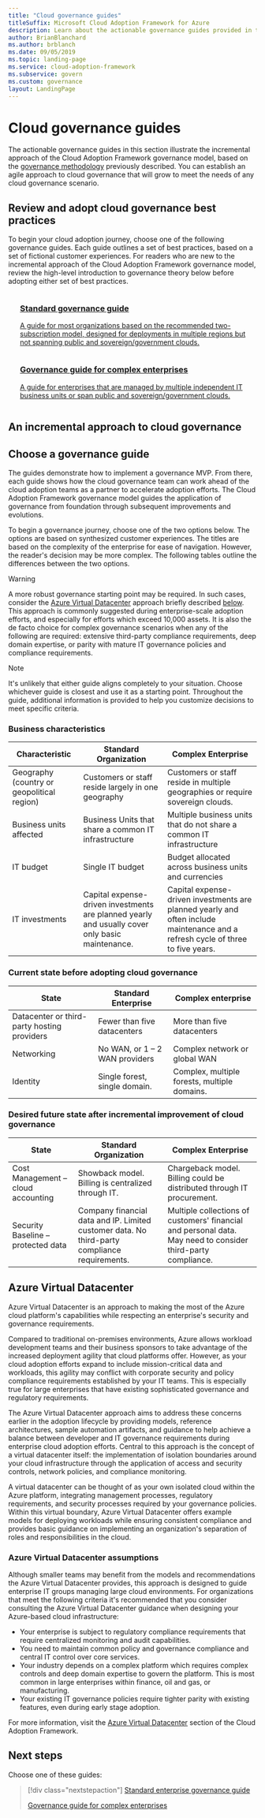```yaml
---
title: "Cloud governance guides"
titleSuffix: Microsoft Cloud Adoption Framework for Azure
description: Learn about the actionable governance guides provided in the Cloud Adoption Framework.
author: BrianBlanchard
ms.author: brblanch
ms.date: 09/05/2019
ms.topic: landing-page
ms.service: cloud-adoption-framework
ms.subservice: govern
ms.custom: governance
layout: LandingPage
---
```


# Cloud governance guides

The actionable governance guides in this section illustrate the incremental approach of the Cloud Adoption Framework governance model, based on the [governance methodology](../methodology.md) previously described. You can establish an agile approach to cloud governance that will grow to meet the needs of any cloud governance scenario.

## Review and adopt cloud governance best practices

To begin your cloud adoption journey, choose one of the following governance guides. Each guide outlines a set of best practices, based on a set of fictional customer experiences. For readers who are new to the incremental approach of the Cloud Adoption Framework governance model, review the high-level introduction to governance theory below before adopting either set of best practices.

<!-- markdownlint-disable MD033 -->

<ul class="panelContent cardsZ">
<li style="display: flex; flex-direction: column;">
    <a href="./standard/index.md" style="display: flex; flex-direction: column; flex: 1 0 auto;">
        <div class="cardSize" style="flex: 1 0 auto; display: flex;">
            <div class="cardPadding" style="display: flex;">
                <div class="card">
                    <div class="cardText">
                        <h3>Standard governance guide</h3>
                        <p>A guide for most organizations based on the recommended two-subscription model, designed for deployments in multiple regions but not spanning public and sovereign/government clouds.</p>
                    </div>
                </div>
            </div>
        </div>
    </a>
</li>
<li style="display: flex; flex-direction: column;">
    <a href="./complex/index.md" style="display: flex; flex-direction: column; flex: 1 0 auto;">
        <div class="cardSize" style="flex: 1 0 auto; display: flex;">
            <div class="cardPadding" style="display: flex;">
                <div class="card">
                    <div class="cardText">
                        <h3>Governance guide for complex enterprises</h3>
                        <p>A guide for enterprises that are managed by multiple independent IT business units or span public and sovereign/government clouds.</p>
                    </div>
                </div>
            </div>
        </div>
    </a>
</li>
</ul>

<!-- markdownlint-enable MD033 -->

## An incremental approach to cloud governance

## Choose a governance guide

The guides demonstrate how to implement a governance MVP. From there, each guide shows how the cloud governance team can work ahead of the cloud adoption teams as a partner to accelerate adoption efforts. The Cloud Adoption Framework governance model guides the application of governance from foundation through subsequent improvements and evolutions.

To begin a governance journey, choose one of the two options below. The options are based on synthesized customer experiences. The titles are based on the complexity of the enterprise for ease of navigation. However, the reader's decision may be more complex. The following tables outline the differences between the two options.

> [!WARNING]
> A more robust governance starting point may be required. In such cases, consider the [Azure Virtual Datacenter](#azure-virtual-datacenter) approach briefly described [below](#azure-virtual-datacenter). This approach is commonly suggested during enterprise-scale adoption efforts, and especially for efforts which exceed 10,000 assets. It is also the de facto choice for complex governance scenarios when any of the following are required: extensive third-party compliance requirements, deep domain expertise, or parity with mature IT governance policies and compliance requirements.

<!-- markdownlint-disable MD028 -->

> [!NOTE]
> It's unlikely that either guide aligns completely to your situation. Choose whichever guide is closest and use it as a starting point. Throughout the guide, additional information is provided to help you customize decisions to meet specific criteria.

### Business characteristics

| Characteristic | Standard Organization | Complex Enterprise |
|---|---|---|
| Geography (country or geopolitical region) | Customers or staff reside largely in one geography | Customers or staff reside in multiple geographies or require sovereign clouds. |
| Business units affected | Business Units that share a common IT infrastructure | Multiple business units that do not share a common IT infrastructure |
| IT budget | Single IT budget | Budget allocated across business units and currencies |
| IT investments | Capital expense-driven investments are planned yearly and usually cover only basic maintenance. | Capital expense-driven investments are planned yearly and often include maintenance and a refresh cycle of three to five years. |

### Current state before adopting cloud governance

| State | Standard Enterprise | Complex enterprise |
|---|---|---|
| Datacenter or third-party hosting providers | Fewer than five datacenters | More than five datacenters |
| Networking | No WAN, or 1 &ndash; 2 WAN providers | Complex network or global WAN |
| Identity | Single forest, single domain. | Complex, multiple forests, multiple domains. |

### Desired future state after incremental improvement of cloud governance

| State | Standard Organization | Complex Enterprise |
|---|---|---|
| Cost Management – cloud accounting | Showback model. Billing is centralized through IT. | Chargeback model. Billing could be distributed through IT procurement. |
| Security Baseline – protected data | Company financial data and IP. Limited customer data. No third-party compliance requirements. | Multiple collections of customers' financial and personal data. May need to consider third-party compliance. |

## Azure Virtual Datacenter

Azure Virtual Datacenter is an approach to making the most of the Azure cloud platform's capabilities while respecting an enterprise's security and governance requirements.

Compared to traditional on-premises environments, Azure allows workload development teams and their business sponsors to take advantage of the increased deployment agility that cloud platforms offer. However, as your cloud adoption efforts expand to include mission-critical data and workloads, this agility may conflict with corporate security and policy compliance requirements established by your IT teams. This is especially true for large enterprises that have existing sophisticated governance and regulatory requirements.

The Azure Virtual Datacenter approach aims to address these concerns earlier in the adoption lifecycle by providing models, reference architectures, sample automation artifacts, and guidance to help achieve a balance between developer and IT governance requirements during enterprise cloud adoption efforts. Central to this approach is the concept of a virtual datacenter itself: the implementation of isolation boundaries around your cloud infrastructure through the application of access and security controls, network policies, and compliance monitoring.

A virtual datacenter can be thought of as your own isolated cloud within the Azure platform, integrating management processes, regulatory requirements, and security processes required by your governance policies. Within this virtual boundary, Azure Virtual Datacenter offers example models for deploying workloads while ensuring consistent compliance and provides basic guidance on implementing an organization's separation of roles and responsibilities in the cloud.

### Azure Virtual Datacenter assumptions

Although smaller teams may benefit from the models and recommendations the Azure Virtual Datacenter provides, this approach is designed to guide enterprise IT groups managing large cloud environments. For organizations that meet the following criteria it's recommended that you consider consulting the Azure Virtual Datacenter guidance when designing your Azure-based cloud infrastructure:

- Your enterprise is subject to regulatory compliance requirements that require centralized monitoring and audit capabilities.
- You need to maintain common policy and governance compliance and central IT control over core services.
- Your industry depends on a complex platform which requires complex controls and deep domain expertise to govern the platform. This is most common in large enterprises within finance, oil and gas, or manufacturing.
- Your existing IT governance policies require tighter parity with existing features, even during early stage adoption.

For more information, visit the [Azure Virtual Datacenter](../../reference/vdc.md) section of the Cloud Adoption Framework.

## Next steps

Choose one of these guides:

> [!div class="nextstepaction"]
> [Standard enterprise governance guide](./standard/index.md)
>
> [Governance guide for complex enterprises](./complex/index.md)
